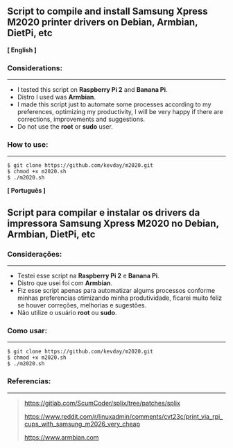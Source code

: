 ## Script to compile and install Samsung Xpress M2020 printer drivers on Debian, Armbian, DietPi, etc

**[ English ]**

### Considerations:
---
* I tested this script on **Raspberry Pi 2** and **Banana Pi**.
* Distro I used was **Armbian**.
* I made this script just to automate some processes according to my preferences, optimizing my productivity, I will be very happy if there are corrections, improvements and suggestions.
* Do not use the **root** or **sudo** user.



### How to use:
---
~~~shell
$ git clone https://github.com/kevday/m2020.git
$ chmod +x m2020.sh
$ ./m2020.sh
~~~


**[ Português ]** 

## Script para compilar e instalar os drivers da impressora Samsung Xpress M2020 no Debian, Armbian, DietPi, etc

### Considerações:
---
*  Testei esse script na **Raspberry Pi 2** e **Banana Pi**.
*  Distro que usei foi com **Armbian**.
*  Fiz esse script apenas para automatizar algums processos conforme minhas preferencias otimizando minha produtividade, ficarei muito feliz se houver correções, melhorias e sugestões.
*  Não utilize o usuário **root** ou **sudo**.



### Como usar:
---
~~~shell
$ git clone https://github.com/kevday/m2020.git
$ chmod +x m2020.sh
$ ./m2020.sh
~~~



### Referencias: 
---
>  https://gitlab.com/ScumCoder/splix/tree/patches/splix
>  
>  https://www.reddit.com/r/linuxadmin/comments/cvt23c/print_via_rpi_cups_with_samsung_m2026_very_cheap
>  
>  https://www.armbian.com

